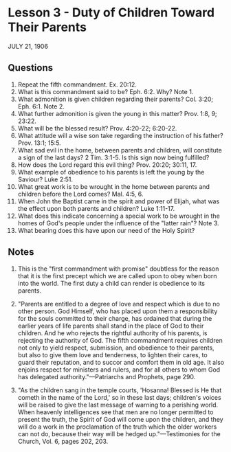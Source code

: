 # Lesson 3 - Duty of Children Toward Their Parents

JULY 21, 1906

## Questions

1. Repeat the fifth commandment. Ex. 20:12.
2. What is this commandment said to be? Eph. 6:2. Why? Note 1.
3. What admonition is given children regarding their parents? Col. 3:20; Eph. 6:1. Note 2.
4. What further admonition is given the young in this matter? Prov. 1:8, 9; 23:22.
5. What will be the blessed result? Prov. 4:20-22; 6:20-22.
6. What attitude will a wise son take regarding the instruction of his father? Prov. 13:1; 15:5.
7. What sad evil in the home, between parents and children, will constitute a sign of the last days? 2 Tim. 3:1-5. Is this sign now being fulfilled?
8. How does the Lord regard this evil thing? Prov. 20:20; 30:11, 17.
9. What example of obedience to his parents is left the young by the Saviour? Luke 2:51.
10. What great work is to be wrought in the home between parents and children before the Lord comes? Mal. 4:5, 6.
11. When John the Baptist came in the spirit and power of Elijah, what was the effect upon both parents and children? Luke 1:11-17.
12. What does this indicate concerning a special work to be wrought in the homes of God's people under the influence of the "latter rain"? Note 3.
13. What bearing does this have upon our need of the Holy Spirit?

## Notes

1. This is the "first commandment with promise" doubtless for the reason that it is the first precept which we are called upon to obey when born into the world. The first duty a child can render is obedience to its parents.

2. "Parents are entitled to a degree of love and respect which is due to no other person. God Himself, who has placed upon them a responsibility for the souls committed to their charge, has ordained that during the earlier years of life parents shall stand in the place of God to their children. And he who rejects the rightful authority of his parents, is rejecting the authority of God. The fifth commandment requires children not only to yield respect, submission, and obedience to their parents, but also to give them love and tenderness, to lighten their cares, to guard their reputation, and to succor and comfort them in old age. It also enjoins respect for ministers and rulers, and for all others to whom God has delegated authority."—Patriarchs and Prophets, page 290.

3. "As the children sang in the temple courts, 'Hosanna! Blessed is He that cometh in the name of the Lord,' so in these last days; children's voices will be raised to give the last message of warning to a perishing world. When heavenly intelligences see that men are no longer permitted to present the truth, the Spirit of God will come upon the children, and they will do a work in the proclamation of the truth which the older workers can not do, because their way will be hedged up."—Testimonies for the Church, Vol. 6, pages 202, 203.